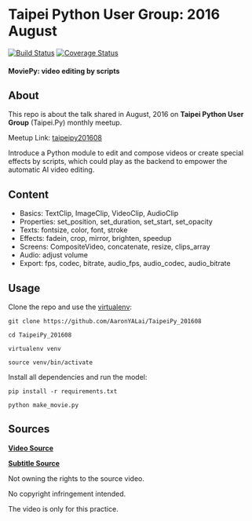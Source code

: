 Taipei Python User Group: 2016 August
========

[![Build Status](https://travis-ci.org/AaronYALai/TaipeiPy_201608.svg?branch=master)](https://travis-ci.org/AaronYALai/TaipeiPy_201608)
[![Coverage Status](https://coveralls.io/repos/github/AaronYALai/TaipeiPy_201608/badge.svg?branch=master)](https://coveralls.io/github/AaronYALai/TaipeiPy_201608?branch=master)

#### MoviePy: video editing by scripts 

About
--------
This repo is about the talk shared in August, 2016 on **Taipei Python User Group** (Taipei.Py) monthly meetup.

Meetup Link: [taipeipy201608](http://www.meetup.com/Taipei-py/events/233525778/)

Introduce a Python module to edit and compose videos or create special effects by scripts, which could play as the backend to empower the automatic AI video editing.

Content
--------
- Basics: TextClip, ImageClip, VideoClip, AudioClip
- Properties: set_position, set_duration, set_start, set_opacity
- Texts: fontsize, color, font, stroke
- Effects: fadein, crop, mirror, brighten, speedup
- Screens: CompositeVideo, concatenate, resize, clips_array
- Audio: adjust volume
- Export: fps, codec, bitrate, audio_fps, audio_codec, audio_bitrate

Usage
--------
Clone the repo and use the [virtualenv](http://www.virtualenv.org/):

    git clone https://github.com/AaronYALai/TaipeiPy_201608

    cd TaipeiPy_201608

    virtualenv venv

    source venv/bin/activate

Install all dependencies and run the model:

    pip install -r requirements.txt

    python make_movie.py


Sources
--------

[**Video Source**](https://www.youtube.com/watch?v=pxYpvNMbdXQ)

[**Subtitle Source**](https://www.youtube.com/watch?v=H62IK-V73jw)

Not owning the rights to the source video.

No copyright infringement intended.

The video is only for this practice.
